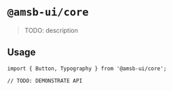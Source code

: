 # `@amsb-ui/core`

> TODO: description

## Usage

```
import { Button, Typography } from '@amsb-ui/core';

// TODO: DEMONSTRATE API
```
